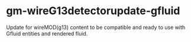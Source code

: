 # gm-wireG13detectorupdate-gfluid
Update for wireMOD(g13) content to be compatible and ready to use with Gfluid entities and rendered fluid. 
